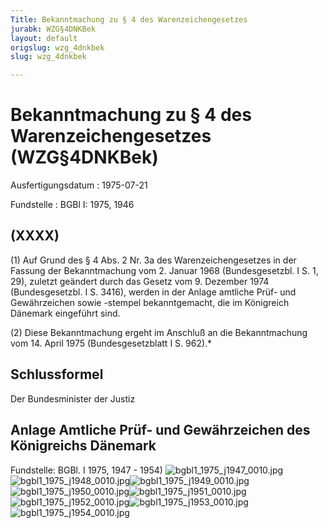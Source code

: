 ```yaml
---
Title: Bekanntmachung zu § 4 des Warenzeichengesetzes
jurabk: WZG§4DNKBek
layout: default
origslug: wzg_4dnkbek
slug: wzg_4dnkbek

---
```


# Bekanntmachung zu § 4 des Warenzeichengesetzes (WZG§4DNKBek)

Ausfertigungsdatum
:   1975-07-21

Fundstelle
:   BGBl I: 1975, 1946



## (XXXX)

(1) Auf Grund des § 4 Abs. 2 Nr. 3a des Warenzeichengesetzes in der Fassung der Bekanntmachung vom 2. Januar 1968 (Bundesgesetzbl. I S. 1, 29), zuletzt geändert durch das Gesetz vom 9. Dezember 1974 (Bundesgesetzbl. I S. 3416), werden in der Anlage amtliche Prüf- und Gewährzeichen sowie -stempel bekanntgemacht, die im Königreich Dänemark eingeführt sind.

(2) Diese Bekanntmachung ergeht im Anschluß an die Bekanntmachung vom 14. April 1975 (Bundesgesetzblatt I S. 962).\*


## Schlussformel

Der Bundesminister der Justiz


## Anlage Amtliche Prüf- und Gewährzeichen des Königreichs Dänemark

Fundstelle: BGBl. I 1975, 1947 - 1954)
![bgbl1_1975_j1947_0010.jpg](bgbl1_1975_j1947_0010.jpg)![bgbl1_1975_j1948_0010.jpg](bgbl1_1975_j1948_0010.jpg)![bgbl1_1975_j1949_0010.jpg](bgbl1_1975_j1949_0010.jpg)![bgbl1_1975_j1950_0010.jpg](bgbl1_1975_j1950_0010.jpg)![bgbl1_1975_j1951_0010.jpg](bgbl1_1975_j1951_0010.jpg)![bgbl1_1975_j1952_0010.jpg](bgbl1_1975_j1952_0010.jpg)![bgbl1_1975_j1953_0010.jpg](bgbl1_1975_j1953_0010.jpg)![bgbl1_1975_j1954_0010.jpg](bgbl1_1975_j1954_0010.jpg)
